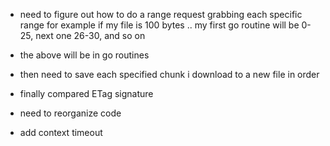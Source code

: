 
- need to figure out how to do a range request grabbing each specific range 
    for example if my file is 100 bytes .. my first go routine will be 0-25, next one 26-30, and so on

- the above will be in go routines
- then need to save each specified chunk i download to a new file in order
- finally compared ETag signature

- need to reorganize code
- add context timeout


